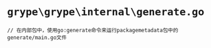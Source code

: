 # `grype\grype\internal\generate.go`

```
// 在内部包中，使用go:generate命令来运行packagemetadata包中的generate/main.go文件
```